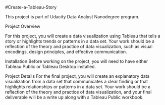 #Create-a-Tableau-Story

This project is part of Udacity Data Analyst Nanodegree program.



Project Overview

For this project, you will create a data visualization using Tableau that tells a story or highlights trends or patterns in a data set. Your work should be a reflection of the theory and practice of data visualization, such as visual encodings, design principles, and effective communication.



Installation
Before working on the project, you will need to have either Tableau Public or Tableau Desktop installed.

Project Details
For the final project, you will create an explanatory data visualization from a data set that communicates a clear finding or that highlights relationships or patterns in a data set. Your work should be a reflection of the theory and practice of data visualization, and your final deliverable will be a write up along with a Tableau Public workbook.
